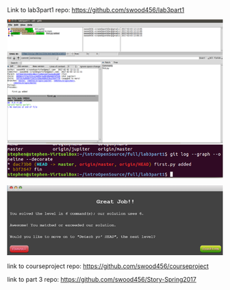 Link to lab3part1 repo: https://github.com/swood456/lab3part1

![gitk](images/lab3_pt1a.png)
![git visualize](images/lab3_pt1b.png)

![Learn Git branching](images/lab3_part2.PNG)

link to courseproject repo: https://github.com/swood456/courseproject

link to part 3 repo: https://github.com/swood456/Story-Spring2017

